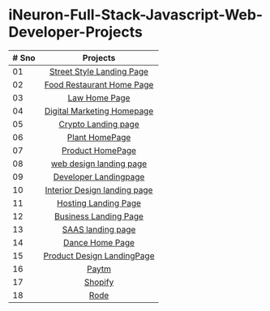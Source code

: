 # iNeuron-Full-Stack-Javascript-Web-Developer-Projects


| # Sno |                                                                       Projects                                                                        |
| ----- | :-------------------------------------------------------------------------------------------------------------------------------------------------: |
| 01    |                                                             [Street Style Landing Page](https://ineuronstreet.netlify.app/)                                                             | https://github.com/pawanthanay/street_landingpage |
| 02    |                                               [Food Restaurant Home Page](https://ineuronrestaurent.netlify.app/)                                                |
| 03    |                             [Law Home Page](https://ineuronlaw.netlify.app/)                             |
| 04    |                                            [Digital Marketing Homepage](https://ineurondigital.netlify.app/)                                             |
| 05    |                                                     [Crypto Landing page](https://ineuroncrypto.netlify.app/)                                                      |
| 06    |                                                       [Plant HomePage](https://ineuronplant.netlify.app/)                                                       |
| 07    |                                                 [Product HomePage](https://ineuronproduct.netlify.app/)                                                 |
| 08    |                                                    [web design landing page](https://ineuronweb.netlify.app/)                                                    |
| 09    |                             [Developer Landingpage](https://ineurondeveloper.netlify.app/)                              |
| 10    |                                           [Interior Design landing page](https://ineuroninterior.netlify.app/)                                           |
| 11    |                      [Hosting Landing Page](https://hostinglandingpage.netlify.app/)                      |
| 12    |                                  [Business Landing Page](https://ineuronbusiness.netlify.app/)                                  |
| 13    |                             [SAAS landing page](https://ineuronsaas.netlify.app/)                              |
| 14    |                                         [Dance Home Page](https://ineurondance.netlify.app/)                                          |
| 15    |                                                    [Product Design LandingPage](https://ineuronproductdesign.netlify.app/)                                                    |
| 16    |                                                        [Paytm](https://karopaytm.netlify.app/)                                                         |
| 17    |                                            [Shopify](https://karoshopify.netlify.app/)                                             |
| 18    |                                                  [Rode](https://rodemicrophones.netlify.app/)                                                   |



